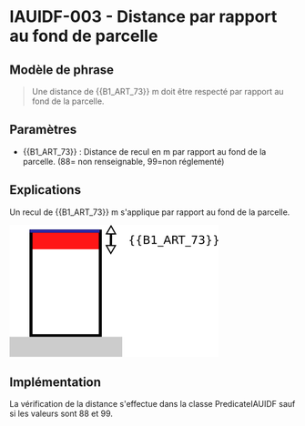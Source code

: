 # IAUIDF-003 - Distance par rapport au fond de parcelle

## Modèle de phrase

> Une distance de {{B1_ART_73}} m doit être respecté par rapport au fond de la parcelle.

## Paramètres
*  {{B1_ART_73}} : Distance de recul en m par rapport au fond de la parcelle. (88= non renseignable, 99=non réglementé)


## Explications

Un recul de  {{B1_ART_73}} m s'applique par rapport au fond de la parcelle.

![Image illustrant la contrainte de recul par rapport au fond de la parcelle](img/rules/IAUIDF/IAUIDF-003.png)

## Implémentation

La vérification de la distance s'effectue dans la classe PredicateIAUIDF sauf si les valeurs sont 88 et 99.
